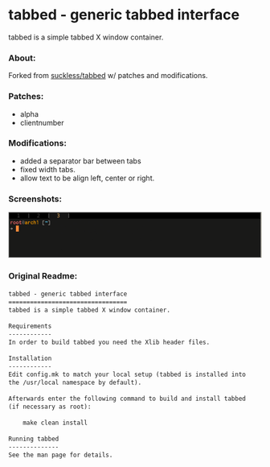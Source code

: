 tabbed - generic tabbed interface
=================================
tabbed is a simple tabbed X window container.

### About:
Forked from [suckless/tabbed](https://git.suckless.org/tabbed) w/ patches and modifications.

### Patches:
- alpha
- clientnumber
### Modifications:
- added a separator bar between tabs
- fixed width tabs.
- allow text to be align left, center or right.
### Screenshots:
![tabbed & st](screenshots/tabbed_st.png)
### Original Readme:
```
tabbed - generic tabbed interface
=================================
tabbed is a simple tabbed X window container.

Requirements
------------
In order to build tabbed you need the Xlib header files.

Installation
------------
Edit config.mk to match your local setup (tabbed is installed into
the /usr/local namespace by default).

Afterwards enter the following command to build and install tabbed
(if necessary as root):

    make clean install

Running tabbed
--------------
See the man page for details.
```
